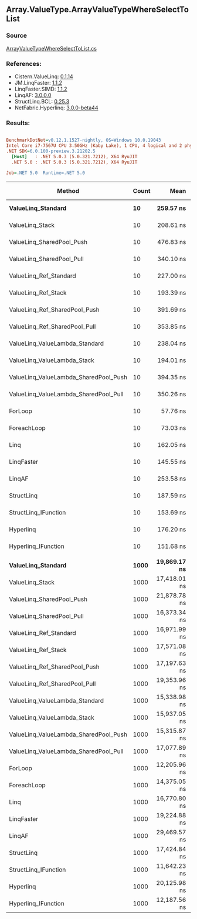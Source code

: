 ﻿## Array.ValueType.ArrayValueTypeWhereSelectToList

### Source
[ArrayValueTypeWhereSelectToList.cs](../LinqBenchmarks/Array/ValueType/ArrayValueTypeWhereSelectToList.cs)

### References:
- Cistern.ValueLinq: [0.1.14](https://www.nuget.org/packages/Cistern.ValueLinq/0.1.14)
- JM.LinqFaster: [1.1.2](https://www.nuget.org/packages/JM.LinqFaster/1.1.2)
- LinqFaster.SIMD: [1.1.2](https://www.nuget.org/packages/LinqFaster.SIMD/1.0.3)
- LinqAF: [3.0.0.0](https://www.nuget.org/packages/LinqAF/3.0.0.0)
- StructLinq.BCL: [0.25.3](https://www.nuget.org/packages/StructLinq.BCL/0.25.3)
- NetFabric.Hyperlinq: [3.0.0-beta44](https://www.nuget.org/packages/NetFabric.Hyperlinq/3.0.0-beta44)

### Results:
``` ini

BenchmarkDotNet=v0.12.1.1527-nightly, OS=Windows 10.0.19043
Intel Core i7-7567U CPU 3.50GHz (Kaby Lake), 1 CPU, 4 logical and 2 physical cores
.NET SDK=6.0.100-preview.3.21202.5
  [Host]   : .NET 5.0.3 (5.0.321.7212), X64 RyuJIT
  .NET 5.0 : .NET 5.0.3 (5.0.321.7212), X64 RyuJIT

Job=.NET 5.0  Runtime=.NET 5.0  

```
|                                Method | Count |         Mean |      Error |       StdDev |       Median | Ratio | RatioSD |   Gen 0 |   Gen 1 | Gen 2 | Allocated |
|-------------------------------------- |------ |-------------:|-----------:|-------------:|-------------:|------:|--------:|--------:|--------:|------:|----------:|
|                    **ValueLinq_Standard** |    **10** |    **259.57 ns** |   **5.133 ns** |     **7.992 ns** |    **262.51 ns** |  **4.41** |    **0.17** |  **0.0877** |       **-** |     **-** |     **184 B** |
|                       ValueLinq_Stack |    10 |    208.61 ns |   1.170 ns |     0.977 ns |    208.66 ns |  3.62 |    0.07 |  0.0880 |       - |     - |     184 B |
|             ValueLinq_SharedPool_Push |    10 |    476.83 ns |   9.629 ns |    14.705 ns |    485.32 ns |  8.05 |    0.26 |  0.0877 |       - |     - |     184 B |
|             ValueLinq_SharedPool_Pull |    10 |    340.10 ns |   2.019 ns |     1.789 ns |    339.70 ns |  5.90 |    0.12 |  0.0877 |       - |     - |     184 B |
|                ValueLinq_Ref_Standard |    10 |    227.00 ns |   2.215 ns |     1.963 ns |    227.28 ns |  3.94 |    0.08 |  0.0880 |       - |     - |     184 B |
|                   ValueLinq_Ref_Stack |    10 |    193.39 ns |   3.918 ns |    10.183 ns |    187.99 ns |  3.48 |    0.18 |  0.0880 |       - |     - |     184 B |
|         ValueLinq_Ref_SharedPool_Push |    10 |    391.69 ns |   2.611 ns |     2.442 ns |    391.59 ns |  6.78 |    0.15 |  0.0877 |       - |     - |     184 B |
|         ValueLinq_Ref_SharedPool_Pull |    10 |    353.85 ns |   1.912 ns |     1.597 ns |    354.08 ns |  6.13 |    0.13 |  0.0877 |       - |     - |     184 B |
|        ValueLinq_ValueLambda_Standard |    10 |    238.04 ns |   1.760 ns |     1.560 ns |    237.83 ns |  4.13 |    0.09 |  0.0877 |       - |     - |     184 B |
|           ValueLinq_ValueLambda_Stack |    10 |    194.01 ns |   1.492 ns |     1.395 ns |    193.72 ns |  3.36 |    0.06 |  0.0880 |       - |     - |     184 B |
| ValueLinq_ValueLambda_SharedPool_Push |    10 |    394.35 ns |   2.448 ns |     2.170 ns |    394.25 ns |  6.84 |    0.15 |  0.0877 |       - |     - |     184 B |
| ValueLinq_ValueLambda_SharedPool_Pull |    10 |    350.26 ns |   1.564 ns |     1.387 ns |    350.35 ns |  6.07 |    0.12 |  0.0877 |       - |     - |     184 B |
|                               ForLoop |    10 |     57.76 ns |   1.170 ns |     1.094 ns |     57.66 ns |  1.00 |    0.00 |  0.1491 |       - |     - |     312 B |
|                           ForeachLoop |    10 |     73.03 ns |   1.799 ns |     5.305 ns |     71.25 ns |  1.33 |    0.06 |  0.1491 |       - |     - |     312 B |
|                                  Linq |    10 |    162.05 ns |   2.602 ns |     2.172 ns |    161.32 ns |  2.81 |    0.06 |  0.2525 |       - |     - |     528 B |
|                            LinqFaster |    10 |    145.55 ns |   2.000 ns |     1.773 ns |    145.54 ns |  2.52 |    0.07 |  0.4780 |       - |     - |   1,000 B |
|                                LinqAF |    10 |    253.58 ns |   4.208 ns |     3.514 ns |    252.49 ns |  4.39 |    0.10 |  0.1488 |       - |     - |     312 B |
|                            StructLinq |    10 |    187.59 ns |   3.742 ns |    10.494 ns |    181.58 ns |  3.27 |    0.17 |  0.1338 |       - |     - |     280 B |
|                  StructLinq_IFunction |    10 |    153.69 ns |   1.110 ns |     0.984 ns |    153.60 ns |  2.67 |    0.05 |  0.0880 |       - |     - |     184 B |
|                             Hyperlinq |    10 |    176.20 ns |   1.443 ns |     1.205 ns |    176.32 ns |  3.05 |    0.06 |  0.0880 |       - |     - |     184 B |
|                   Hyperlinq_IFunction |    10 |    151.68 ns |   1.135 ns |     1.062 ns |    151.52 ns |  2.63 |    0.05 |  0.0880 |       - |     - |     184 B |
|                                       |       |              |            |              |              |       |         |         |         |       |           |
|                    **ValueLinq_Standard** |  **1000** | **19,869.17 ns** | **470.150 ns** | **1,386.247 ns** | **19,252.20 ns** |  **1.74** |    **0.10** | **31.2195** |       **-** |     **-** |  **65,504 B** |
|                       ValueLinq_Stack |  1000 | 17,418.01 ns | 333.369 ns |   311.834 ns | 17,356.11 ns |  1.43 |    0.03 | 30.2734 |       - |     - |  64,112 B |
|             ValueLinq_SharedPool_Push |  1000 | 21,878.78 ns | 199.539 ns |   186.649 ns | 21,885.64 ns |  1.79 |    0.04 | 15.3809 |       - |     - |  32,248 B |
|             ValueLinq_SharedPool_Pull |  1000 | 16,373.34 ns |  82.847 ns |    69.181 ns | 16,383.17 ns |  1.34 |    0.02 | 15.3809 |       - |     - |  32,248 B |
|                ValueLinq_Ref_Standard |  1000 | 16,971.99 ns | 334.243 ns |   328.271 ns | 16,839.15 ns |  1.39 |    0.03 | 31.2195 |       - |     - |  65,504 B |
|                   ValueLinq_Ref_Stack |  1000 | 17,571.08 ns | 228.818 ns |   202.841 ns | 17,561.32 ns |  1.44 |    0.02 | 30.2734 |       - |     - |  64,112 B |
|         ValueLinq_Ref_SharedPool_Push |  1000 | 17,197.63 ns | 276.390 ns |   230.798 ns | 17,210.96 ns |  1.41 |    0.02 | 15.3809 |       - |     - |  32,248 B |
|         ValueLinq_Ref_SharedPool_Pull |  1000 | 19,353.96 ns | 185.327 ns |   173.355 ns | 19,335.67 ns |  1.59 |    0.03 | 15.3809 |       - |     - |  32,248 B |
|        ValueLinq_ValueLambda_Standard |  1000 | 15,338.98 ns | 298.916 ns |   279.606 ns | 15,311.37 ns |  1.26 |    0.03 | 31.2195 |       - |     - |  65,504 B |
|           ValueLinq_ValueLambda_Stack |  1000 | 15,937.05 ns | 307.320 ns |   365.843 ns | 15,938.61 ns |  1.30 |    0.04 | 30.2734 |       - |     - |  64,112 B |
| ValueLinq_ValueLambda_SharedPool_Push |  1000 | 15,315.87 ns | 233.886 ns |   195.305 ns | 15,308.71 ns |  1.26 |    0.03 | 15.3809 |       - |     - |  32,248 B |
| ValueLinq_ValueLambda_SharedPool_Pull |  1000 | 17,077.89 ns | 306.837 ns |   272.003 ns | 17,036.27 ns |  1.40 |    0.03 | 15.3809 |       - |     - |  32,248 B |
|                               ForLoop |  1000 | 12,205.96 ns | 216.912 ns |   202.899 ns | 12,205.76 ns |  1.00 |    0.00 | 31.2347 |       - |     - |  65,504 B |
|                           ForeachLoop |  1000 | 14,375.05 ns | 306.669 ns |   894.567 ns | 13,854.20 ns |  1.13 |    0.05 | 31.2347 |       - |     - |  65,504 B |
|                                  Linq |  1000 | 16,770.80 ns | 271.080 ns |   253.568 ns | 16,691.69 ns |  1.37 |    0.03 | 31.2195 |       - |     - |  65,720 B |
|                            LinqFaster |  1000 | 19,224.88 ns | 525.724 ns | 1,550.110 ns | 18,433.24 ns |  1.50 |    0.06 | 58.3801 | 14.5874 |     - | 128,488 B |
|                                LinqAF |  1000 | 29,469.57 ns | 316.114 ns |   700.487 ns | 29,326.48 ns |  2.44 |    0.12 | 31.2195 |       - |     - |  65,504 B |
|                            StructLinq |  1000 | 17,424.84 ns | 422.160 ns | 1,244.747 ns | 16,654.78 ns |  1.55 |    0.07 | 15.3809 |       - |     - |  32,344 B |
|                  StructLinq_IFunction |  1000 | 11,642.23 ns |  69.373 ns |    61.498 ns | 11,646.14 ns |  0.95 |    0.02 | 15.3809 |       - |     - |  32,248 B |
|                             Hyperlinq |  1000 | 20,125.98 ns | 300.663 ns |   281.241 ns | 20,252.26 ns |  1.65 |    0.03 | 15.3809 |       - |     - |  32,248 B |
|                   Hyperlinq_IFunction |  1000 | 12,187.56 ns | 127.713 ns |   119.463 ns | 12,168.64 ns |  1.00 |    0.02 | 15.3809 |       - |     - |  32,248 B |
